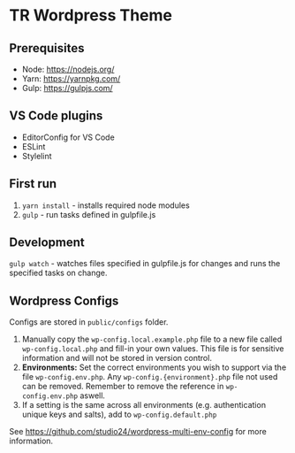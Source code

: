 # TR Wordpress Theme

## Prerequisites

+ Node: https://nodejs.org/
+ Yarn: https://yarnpkg.com/
+ Gulp: https://gulpjs.com/

## VS Code plugins
+ EditorConfig for VS Code
+ ESLint
+ Stylelint

## First run
1. `yarn install` - installs required node modules
2. `gulp` - run tasks defined in gulpfile.js

## Development
`gulp watch` - watches files specified in gulpfile.js for changes and runs the specified tasks on change.

## Wordpress Configs
Configs are stored in `public/configs` folder.
1. Manually copy the `wp-config.local.example.php` file to a new file called `wp-config.local.php` and fill-in your own values. This file is for sensitive information and will not be stored in version control.
2. **Environments:** Set the correct environments you wish to support via the file `wp-config.env.php`. Any `wp-config.{environment}.php` file not used can be removed. Remember to remove the reference in `wp-config.env.php` aswell.
3. If a setting is the same across all environments (e.g. authentication unique keys and salts), add to `wp-config.default.php`

See https://github.com/studio24/wordpress-multi-env-config for more information.
